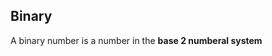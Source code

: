 ## Binary
A binary number is a number in the **base 2 numberal system**
``` a numeral system is a writing system for expressing numbers
